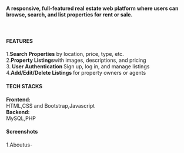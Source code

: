 <H4>A responsive, full-featured real estate web platform where users can browse, search, and list properties for rent or sale.</H4><br><H4>FEATURES</H4>1.<b>Search Properties</b> by location, price, type, etc.<br>
2.<b>Property Listings</b>with images, descriptions, and pricing<br>
3.<b> User Authentication </b>Sign up, log in, and manage listings <br>
4.<b>Add/Edit/Delete Listings </b>for property owners or agents<br>
<h4> TECH STACKS</h4><B> Frontend:</B><br>HTML,CSS and Bootstrap,Javascript<br><b> Backend:</b><br>MySQL,PHP<BR><h4> Screenshots</h4>1.Aboutus-<C:\Users\Lenovo\Pictures\Screenshots\screenshots\aboutus.png>
